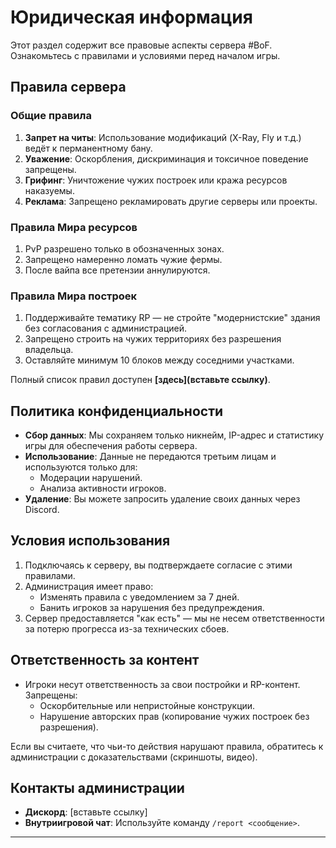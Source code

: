 # Юридическая информация

Этот раздел содержит все правовые аспекты сервера #BoF. Ознакомьтесь с правилами и условиями перед началом игры.

## Правила сервера

### Общие правила

1. **Запрет на читы**: Использование модификаций (X-Ray, Fly и т.д.) ведёт к перманентному бану.
2. **Уважение**: Оскорбления, дискриминация и токсичное поведение запрещены.
3. **Грифинг**: Уничтожение чужих построек или кража ресурсов наказуемы.
4. **Реклама**: Запрещено рекламировать другие серверы или проекты.

### Правила Мира ресурсов

1. PvP разрешено только в обозначенных зонах.
2. Запрещено намеренно ломать чужие фермы.
3. После вайпа все претензии аннулируются.

### Правила Мира построек

1. Поддерживайте тематику RP — не стройте "модернистские" здания без согласования с администрацией.
2. Запрещено строить на чужих территориях без разрешения владельца.
3. Оставляйте минимум 10 блоков между соседними участками.

Полный список правил доступен **[здесь](вставьте ссылку)**.

## Политика конфиденциальности

- **Сбор данных**: Мы сохраняем только никнейм, IP-адрес и статистику игры для обеспечения работы сервера.
- **Использование**: Данные не передаются третьим лицам и используются только для:
  - Модерации нарушений.
  - Анализа активности игроков.
- **Удаление**: Вы можете запросить удаление своих данных через Discord.

## Условия использования

1. Подключаясь к серверу, вы подтверждаете согласие с этими правилами.
2. Администрация имеет право:
   - Изменять правила с уведомлением за 7 дней.
   - Банить игроков за нарушения без предупреждения.
3. Сервер предоставляется "как есть" — мы не несем ответственности за потерю прогресса из-за технических сбоев.

## Ответственность за контент

- Игроки несут ответственность за свои постройки и RP-контент. Запрещены:
  - Оскорбительные или непристойные конструкции.
  - Нарушение авторских прав (копирование чужих построек без разрешения).

Если вы считаете, что чьи-то действия нарушают правила, обратитесь к администрации с доказательствами (скриншоты, видео).

## Контакты администрации

- **Дискорд**: [вставьте ссылку]
- **Внутриигровой чат**: Используйте команду `/report <сообщение>`.

---

